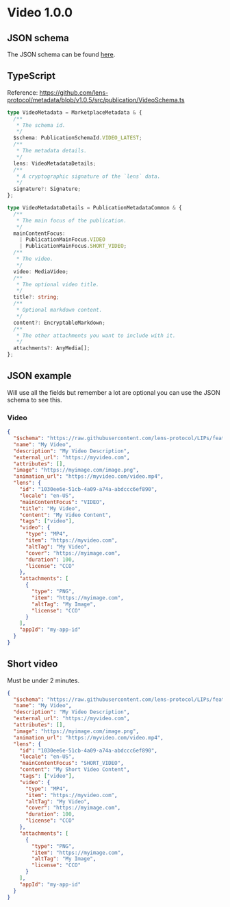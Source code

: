 # Video 1.0.0

## JSON schema

The JSON schema can be found [here](https://github.com/lens-protocol/metadata/blob/v1.0.5/jsonschemas/publications/video/3.0.0.json).

## TypeScript

Reference: https://github.com/lens-protocol/metadata/blob/v1.0.5/src/publication/VideoSchema.ts

```ts
type VideoMetadata = MarketplaceMetadata & {
  /**
   * The schema id.
   */
  $schema: PublicationSchemaId.VIDEO_LATEST;
  /**
   * The metadata details.
   */
  lens: VideoMetadataDetails;
  /**
   * A cryptographic signature of the `lens` data.
   */
  signature?: Signature;
};

type VideoMetadataDetails = PublicationMetadataCommon & {
  /**
   * The main focus of the publication.
   */
  mainContentFocus:
    | PublicationMainFocus.VIDEO
    | PublicationMainFocus.SHORT_VIDEO;
  /**
   * The video.
   */
  video: MediaVideo;
  /**
   * The optional video title.
   */
  title?: string;
  /**
   * Optional markdown content.
   */
  content?: EncryptableMarkdown;
  /**
   * The other attachments you want to include with it.
   */
  attachments?: AnyMedia[];
};
```

## JSON example

Will use all the fields but remember a lot are optional you can use the JSON schema to see this.

### Video

```json
{
  "$schema": "https://raw.githubusercontent.com/lens-protocol/LIPs/feat/metadata-standards/lens-metadata-standards/publication/video/1.0.0/schema.json",
  "name": "My Video",
  "description": "My Video Description",
  "external_url": "https://myvideo.com",
  "attributes": [],
  "image": "https://myimage.com/image.png",
  "animation_url": "https://myvideo.com/video.mp4",
  "lens": {
    "id": "1030ee6e-51cb-4a09-a74a-abdccc6ef890",
    "locale": "en-US",
    "mainContentFocus": "VIDEO",
    "title": "My Video",
    "content": "My Video Content",
    "tags": ["video"],
    "video": {
      "type": "MP4",
      "item": "https://myvideo.com",
      "altTag": "My Video",
      "cover": "https://myimage.com",
      "duration": 100,
      "license": "CCO"
    },
    "attachments": [
      {
        "type": "PNG",
        "item": "https://myimage.com",
        "altTag": "My Image",
        "license": "CCO"
      }
    ],
    "appId": "my-app-id"
  }
}
```

## Short video

Must be under 2 minutes.

```json
{
  "$schema": "https://raw.githubusercontent.com/lens-protocol/LIPs/feat/metadata-standards/lens-metadata-standards/publication/video/1.0.0/schema.json",
  "name": "My Video",
  "description": "My Video Description",
  "external_url": "https://myvideo.com",
  "attributes": [],
  "image": "https://myimage.com/image.png",
  "animation_url": "https://myvideo.com/video.mp4",
  "lens": {
    "id": "1030ee6e-51cb-4a09-a74a-abdccc6ef890",
    "locale": "en-US",
    "mainContentFocus": "SHORT_VIDEO",
    "content": "My Short Video Content",
    "tags": ["video"],
    "video": {
      "type": "MP4",
      "item": "https://myvideo.com",
      "altTag": "My Video",
      "cover": "https://myimage.com",
      "duration": 100,
      "license": "CCO"
    },
    "attachments": [
      {
        "type": "PNG",
        "item": "https://myimage.com",
        "altTag": "My Image",
        "license": "CCO"
      }
    ],
    "appId": "my-app-id"
  }
}
```
